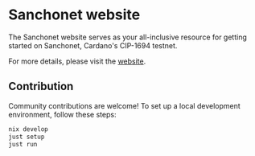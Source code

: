 # Sanchonet website

The Sanchonet website serves as your all-inclusive resource for getting started on Sanchonet, Cardano's CIP-1694 testnet.

For more details, please visit the [website](https://sanchonet.network).

## Contribution

Community contributions are welcome! To set up a local development environment, follow these steps:

```bash
nix develop
just setup
just run
```


